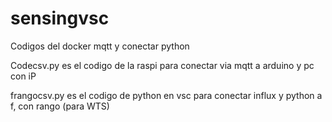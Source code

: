 # sensingvsc
Codigos del docker mqtt y conectar python

Codecsv.py es el codigo de la raspi para conectar via mqtt a arduino y pc con iP

frangocsv.py es el codigo de python en vsc para conectar influx y python a f, con rango (para WTS)
